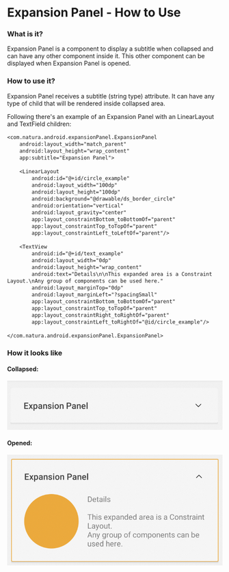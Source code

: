 # Expansion Panel - How to Use

### What is it?
Expansion Panel is a component to display a subtitle when collapsed and
can have any other component inside it. This other component can be
displayed when Expansion Panel is opened.

### How to use it?
Expansion Panel receives a subtitle (string type) attribute. It can have
any type of child that will be rendered inside collapsed area.

Following there's an example of an Expansion Panel with an LinearLayout
and TextField children:

```android
<com.natura.android.expansionPanel.ExpansionPanel
    android:layout_width="match_parent"
    android:layout_height="wrap_content"
    app:subtitle="Expansion Panel">

    <LinearLayout
        android:id="@+id/circle_example"
        android:layout_width="100dp"
        android:layout_height="100dp"
        android:background="@drawable/ds_border_circle"
        android:orientation="vertical"
        android:layout_gravity="center"
        app:layout_constraintBottom_toBottomOf="parent"
        app:layout_constraintTop_toTopOf="parent"
        app:layout_constraintLeft_toLeftOf="parent"/>

    <TextView
        android:id="@+id/text_example"
        android:layout_width="0dp"
        android:layout_height="wrap_content"
        android:text="Details\n\nThis expanded area is a Constraint Layout.\nAny group of components can be used here."
        android:layout_marginTop="0dp"
        android:layout_marginLeft="?spacingSmall"
        app:layout_constraintBottom_toBottomOf="parent"
        app:layout_constraintTop_toTopOf="parent"
        app:layout_constraintRight_toRightOf="parent"
        app:layout_constraintLeft_toRightOf="@id/circle_example"/>

</com.natura.android.expansionPanel.ExpansionPanel>
```
### How it looks like

#### Collapsed:
[![Collapsed](expansion_panel_collapsed.png)](https://postimg.cc/gX4JPZfR)

#### Opened:
[![Expanded](expansion_panel_opened.png)](https://postimg.cc/kR45M5mH)
